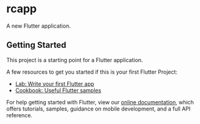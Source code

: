 # rcapp

A new Flutter application.

## Getting Started

This project is a starting point for a Flutter application.

A few resources to get you started if this is your first Flutter Project:

- [Lab: Write your first Flutter app](https://flutter.dev/docs/get-started/codelab)
- [Cookbook: Useful Flutter samples](https://flutter.dev/docs/cookbook)

For help getting started with Flutter, view our
[online documentation](https://flutter.dev/docs), which offers tutorials,
samples, guidance on mobile development, and a full API reference.
